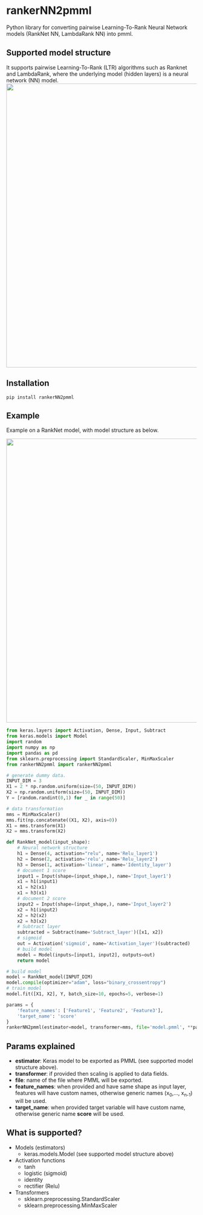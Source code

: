 rankerNN2pmml
==========

Python library for converting pairwise Learning-To-Rank Neural Network models (RankNet NN, LambdaRank NN) into pmml.

## Supported model structure

It supports pairwise Learning-To-Rank (LTR) algorithms such as Ranknet and LambdaRank, where the underlying model (hidden layers) is a neural network (NN) model. 
<img src="https://github.com/liyinxiao/rankerNN2pmml/blob/master/assets/rankerNN2pmml_model.png" width=750 />

## Installation
```
pip install rankerNN2pmml
```

## Example

Example on a RankNet model, with model structure as below. 

<img src="https://github.com/liyinxiao/rankerNN2pmml/blob/master/assets/RankNet_Example.png" width=750 />

```python
from keras.layers import Activation, Dense, Input, Subtract
from keras.models import Model
import random
import numpy as np
import pandas as pd
from sklearn.preprocessing import StandardScaler, MinMaxScaler
from rankerNN2pmml import rankerNN2pmml

# generate dummy data.
INPUT_DIM = 3
X1 = 2 * np.random.uniform(size=(50, INPUT_DIM))
X2 = np.random.uniform(size=(50, INPUT_DIM))
Y = [random.randint(0,1) for _ in range(50)]

# data transformation
mms = MinMaxScaler()
mms.fit(np.concatenate((X1, X2), axis=0))
X1 = mms.transform(X1)
X2 = mms.transform(X2)

def RankNet_model(input_shape):
    # Neural network structure
    h1 = Dense(4, activation="relu", name='Relu_layer1')
    h2 = Dense(2, activation='relu', name='Relu_layer2')
    h3 = Dense(1, activation='linear', name='Identity_layer')
    # document 1 score
    input1 = Input(shape=(input_shape,), name='Input_layer1')
    x1 = h1(input1)
    x1 = h2(x1)
    x1 = h3(x1)
    # document 2 score
    input2 = Input(shape=(input_shape,), name='Input_layer2')
    x2 = h1(input2)
    x2 = h2(x2)
    x2 = h3(x2)
    # Subtract layer
    subtracted = Subtract(name='Subtract_layer')([x1, x2])
    # sigmoid
    out = Activation('sigmoid', name='Activation_layer')(subtracted)
    # build model
    model = Model(inputs=[input1, input2], outputs=out)
    return model

# build model
model = RankNet_model(INPUT_DIM)
model.compile(optimizer="adam", loss="binary_crossentropy")
# train model
model.fit([X1, X2], Y, batch_size=10, epochs=5, verbose=1)

params = {
    'feature_names': ['Feature1', 'Feature2', 'Feature3'],
    'target_name': 'score'
}
rankerNN2pmml(estimator=model, transformer=mms, file='model.pmml', **params)
```

## Params explained
* **estimator**: Keras model to be exported as PMML (see supported model structure above).
* **transformer**: if provided then scaling is applied to data fields.
* **file**: name of the file where PMML will be exported.
* **feature_names**: when provided and have same shape as input layer, features will have custom names, otherwise generic names (x<sub>0</sub>,..., x<sub>n-1</sub>) will be used.
* **target_name**: when provided target variable will have custom name, otherwise generic name **score** will be used.

## What is supported?
* Models (estimators)
    * keras.models.Model (see supported model structure above)
* Activation functions
    * tanh
    * logistic (sigmoid)
    * identity
    * rectifier (Relu)
* Transformers
    * sklearn.preprocessing.StandardScaler
    * sklearn.preprocessing.MinMaxScaler


